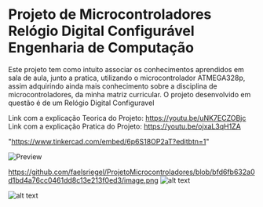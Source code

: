# Projeto de Microcontroladores <br> Relógio Digital Configurável <br> Engenharia de Computação 
Este projeto tem como intuito associar os conhecimentos aprendidos em sala de aula, junto a pratica, utilizando o microcontrolador ATMEGA328p, assim adquirindo ainda mais conhecimento sobre a disciplina de microcontroladores, da minha matriz curricular.  O projeto desenvolvido em questão é de um Relógio Digital Configuravel


Link com a explicação Teorica do Projeto: https://youtu.be/uNK7ECZOBjc<br>
Link com a explicação Pratica do Projeto: https://youtu.be/ojxaL3qH1ZA

"https://www.tinkercad.com/embed/6p6S18OP2aT?editbtn=1"

![Preview](https://raw.githubusercontent.com/faelsriegel/ProjetoMicrocontroladores/master/image-path/image.png)

https://github.com/faelsriegel/ProjetoMicrocontroladores/blob/bfd6fb632a0d1bd4a76cc0461dd8c13e213f0ed3/image.png
![alt text]([http://url/to/img.png](https://raw.githubusercontent.com/faelsriegel/ProjetoMicrocontroladores/master/image-path/image.png))


![alt text](https://github.com/faelsriegel/ProjetoMicrocontroladores/blob/bfd6fb632a0d1bd4a76cc0461dd8c13e213f0ed3/to/image.png)
